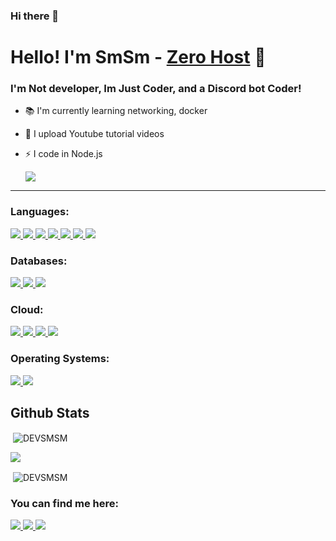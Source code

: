 ### Hi there 👋

<!--
**DEVSMSM/DEVSMSM** is a ✨ _special_ ✨ repository because its `README.md` (this file) appears on your GitHub profile.

Here are some ideas to get you started:

- 🔭 I’m currently working on ...
- 🌱 I’m currently learning ...
- 👯 I’m looking to collaborate on ...
- 🤔 I’m looking for help with ...
- 💬 Ask me about ...
- 📫 How to reach me: ...
- 😄 Pronouns: ...
- ⚡ Fun fact: ...
-->
# Hello! I'm SmSm - [Zero Host](https://youtube.com/channel/UC5MlHXKEdpVhjhZ55NZq_3Q) 👋

### I'm Not developer, Im Just Coder, and a Discord bot Coder!
- 📚 I'm currently learning networking, docker
- 🎥 I upload Youtube tutorial videos
- ⚡ I code in Node.js


  <a href="https://discord.gg/z-h"><img src="https://discord.com/api/guilds/496754973883760650/widget.png?style=banner2"></a>

***



### Languages:
<a href="https://nodejs.org/" target="_blank"> <img src="https://img.shields.io/badge/Node.js-43853D?style=for-the-badge&logo=node.js&logoColor=white" /> </a>
<a href="https://www.javascript.com/" target="_blank"> <img src="https://img.shields.io/badge/JavaScript-323330?style=for-the-badge&logo=javascript&logoColor=F7DF1E"/> </a>
<a href="https://developer.mozilla.org/de/docs/Learn/Getting_started_with_the_web/HTML_basics" target="_blank"> <img src="https://img.shields.io/badge/HTML5-E34F26?style=for-the-badge&logo=html5&logoColor=white"/> </a>
<a href="https://developer.mozilla.org/de/docs/Web/CSS" target="_blank"> <img src="https://img.shields.io/badge/CSS3-1572B6?style=for-the-badge&logo=css3&logoColor=white"/> </a>
<a href="https://www.python.org/" target="_blank"> <img src="https://img.shields.io/badge/Python-FFD43B?style=for-the-badge&logo=python&logoColor=darkgreen"/> </a>
<a href="https://www.java.com/" target="_blank"> <img src="https://img.shields.io/badge/Java-ED8B00?style=for-the-badge&logo=java&logoColor=white"/> </a>
<a href="https://www.json.org/json-en.html" target="_blank"> <img src="https://img.shields.io/badge/json-5E5C5C?style=for-the-badge&logo=json&logoColor=white"/> </a>

### Databases:
<a href="https://www.mysql.com/" target="_blank"> <img src="https://img.shields.io/badge/MySQL-00000F?style=for-the-badge&logo=mysql&logoColor=white"/> </a>
<a href="https://www.mongodb.com/" target="_blank"> <img src="https://img.shields.io/badge/MongoDB-white?style=for-the-badge&logo=mongodb&logoColor=4EA94B"/> </a>
<a href="https://www.sqlite.org/index.html" target="_blank"> <img src="https://img.shields.io/badge/SQLite-07405E?style=for-the-badge&logo=sqlite&logoColor=white"/> </a>

### Cloud:
<a href="https://www.netlify.com/" target="_blank"> <img src="https://img.shields.io/badge/Netlify-00C7B7?style=for-the-badge&logo=netlify&logoColor=white" /> </a>
<a href="https://www.heroku.com/" target="_blank"> <img src="https://img.shields.io/badge/Heroku-430098?style=for-the-badge&logo=heroku&logoColor=white" /> </a>
<a href="https://www.railway.app/" target="_blank"> <img src="https://img.shields.io/badge/Railway-App232F3E?style=for-the-badge&logo=railway-app&logoColor=white" /> </a>
<a href="https://cloud.google.com/" target="_blank"> <img src="https://img.shields.io/badge/Google_Cloud-4285F4?style=for-the-badge&logo=google-cloud&logoColor=white" /> </a>

### Operating Systems:
<a href="https://www.microsoft.com/en-us/windows" target="_blank"> <img src="https://img.shields.io/badge/Windows-0078D6?style=for-the-badge&logo=windows&logoColor=white" /> </a>
<a href="https://linuxmint.com/" target="_blank"> <img src="https://img.shields.io/badge/Linux_Mint-87CF3E?style=for-the-badge&logo=linux-mint&logoColor=white" /> </a>


## Github Stats
<p>&nbsp;<img align="center" src="https://github-readme-stats.vercel.app/api?username=DEVSMSM&show_icons=true&hide_border=true&bg_color=0d1117&text_color=ffffff&icon_color=ffffff&title_color=ffffff&locale=en" alt="DEVSMSM" /></p <div align = "center"> <img src = "https://discord.c99.nl/widget/theme-2/349942964904001546.png"> </div>
<br><p>&nbsp;<img align="center" src="https://github-readme-stats.vercel.app/api/top-langs/?username=DEVSMSM&show_icons=true&hide_border=true&bg_color=0d1117&text_color=ffffff&icon_color=ffffff&title_color=ffffff&locale=en" alt="DEVSMSM" /></p>

### You can find me here:
<a href="https://discord.gg/RMEQSbMtEk" target="_blank"> <img src="https://img.shields.io/badge/Discord-7289DA?style=for-the-badge&logo=discord&logoColor=white" /> </a>
<a href="mailto: notzero0@hotmail.com"> <img src="https://img.shields.io/badge/Gmail-D14836?style=for-the-badge&logo=gmail&logoColor=white" /> </a>
<a href="https://youtube.com/channel/UC5MlHXKEdpVhjhZ55NZq_3Q" target="_blank"> <img src="https://img.shields.io/badge/YouTube-FF0000?style=for-the-badge&logo=youtube&logoColor=white" /> </a>
